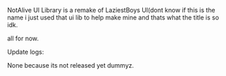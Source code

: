 NotAlive UI Library is a remake of LaziestBoys UI(dont know if this is the name i just used that ui lib to help make mine and thats what the title is so idk.

all for now.

Update logs:

None because its not released yet dummyz.

